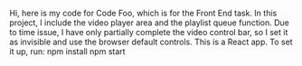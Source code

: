 Hi, here is my code for Code Foo, which is for the Front End task. 
In this project, I include the video player area and the playlist queue function. Due to time issue, I have only partially complete the video control bar, so I set it as invisible and use the browser default controls. 
This is a React app. To set it up, run:
npm install
npm start
